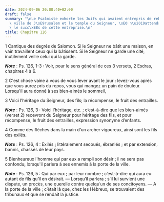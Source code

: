 ```yaml
---
date: 2024-09-06 20:00:40+02:00
draft: false
summary: "\nLe Psalmiste exhorte les Juifs qui avaient entrepris de reb\xE2tir la\
  \ ville de J\xE9rusalem et le temple du Seigneur, \xE0 n\u2019attendre que de lui\
  \ le succ\xE8s de cette entreprise.\n"
title: Chapitre 126
---
```





1 Cantique des degrés de Salomon. Si le Seigneur ne bâtit une maison, en vain travaillent ceux qui la bâtissent. Si le Seigneur ne garde une cité, inutilement veille celui qui la garde.

***Note*** :  Ps. 126, 1-3 : Voir, pour le sens général de ces 3 versets, 2 Esdras, chapitres 4 à 6.


2 C'est chose vaine à vous de vous lever avant le jour : levez-vous après que vous aurez pris du repos, vous qui mangez un pain de douleur. Lorsqu'il aura donné à ses bien-aimés le sommeil,


3 Voici l'héritage du Seigneur, des fils; la récompense, le fruit des entrailles.

***Note*** :  Ps. 126, 3 : Voici l’héritage, etc. ; c’est-à-dire que les bien-aimés (verset 2) recevront du Seigneur pour héritage des fils, et pour récompense, le fruit des entrailles, expression synonyme d’enfants.

4 Comme des flèches dans la main d'un archer vigoureux, ainsi sont les fils des exilés.

***Note*** :  Ps. 126, 4 : Exilés ; littéralement secoués, ébranlés ; et par extension, bannis, chassés de leur pays.


5 Bienheureux l'homme qui par eux a rempli son désir ; il ne sera pas confondu, lorsqu'il parlera à ses ennemis à la porte de la ville.

***Note*** :  Ps. 126, 5 : Qui par eux ; par leur nombre ; c’est-à-dire qui aura eu autant de fils qu’il en désirait. ― Lorsqu’il parlera ; s’il lui survient une dispute, un procès, une querelle contre quelqu’un de ses concitoyens. ― A la porte de la ville ; c’était là que, chez les Hébreux, se trouvaient des tribunaux et que se rendait la justice.

